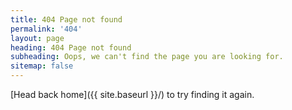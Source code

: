 ```yaml
---
title: 404 Page not found
permalink: '404'
layout: page
heading: 404 Page not found
subheading: Oops, we can't find the page you are looking for.
sitemap: false
---
```


[Head back home]({{ site.baseurl }}/) to try finding it again.